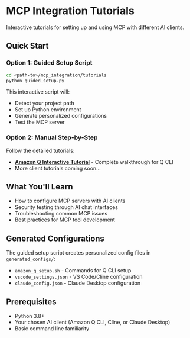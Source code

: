 # MCP Integration Tutorials

Interactive tutorials for setting up and using MCP with different AI clients.

## Quick Start

### Option 1: Guided Setup Script
```bash
cd <path-to>/mcp_integration/tutorials
python guided_setup.py
```
This interactive script will:
- Detect your project path
- Set up Python environment
- Generate personalized configurations
- Test the MCP server

### Option 2: Manual Step-by-Step
Follow the detailed tutorials:
- **[Amazon Q Interactive Tutorial](amazon_q_interactive.md)** - Complete walkthrough for Q CLI
- More client tutorials coming soon...

## What You'll Learn

- How to configure MCP servers with AI clients
- Security testing through AI chat interfaces  
- Troubleshooting common MCP issues
- Best practices for MCP tool development

## Generated Configurations

The guided setup script creates personalized config files in `generated_configs/`:
- `amazon_q_setup.sh` - Commands for Q CLI setup
- `vscode_settings.json` - VS Code/Cline configuration
- `claude_config.json` - Claude Desktop configuration

## Prerequisites

- Python 3.8+
- Your chosen AI client (Amazon Q CLI, Cline, or Claude Desktop)
- Basic command line familiarity
